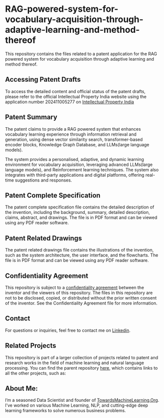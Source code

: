# RAG-powered-system-for-vocabulary-acquisition-through-adaptive-learning-and-method-thereof

This repository contains the files related to a patent application for the RAG powered system for vocabulary acquisition through adaptive learning and method thereof.

## Accessing Patent Drafts

To access the detailed content and official status of the patent drafts, please refer to the official Intellectual Property India website using the application number 202411005277 on [Intellectual Property India](https://ipindia.gov.in/)


## Patent Summary

The patent claims to provide a RAG powered system that enhances vocabulary learning experience through information retrieval and generation, using dense vector similarity search, transformer-based encoder blocks, Knowledge Graph Database, and LLMs(large language models).

The system provides a personalised, adaptive, and dynamic learning environment for vocabulary acquisition, leveraging advanced LLMs(large language models), and Reinforcement learning techniques. The system also integrates with third-party applications and digital platforms, offering real-time suggestions and responses.

## Patent Complete Specification

The patent complete specification file contains the detailed description of the invention, including the background, summary, detailed description, claims, abstract, and drawings. The file is in PDF format and can be viewed using any PDF reader software.

## Patent Related Drawings

The patent related drawings file contains the illustrations of the invention, such as the system architecture, the user interface, and the flowcharts. The file is in PDF format and can be viewed using any PDF reader software.


## Confidentiality Agreement

This repository is subject to a [confidentiality agreement](https://github.com/Praveen76/RAG-powered-system-for-vocabulary-acquisition-through-adaptive-learning-and-method-thereof/blob/main/Confidentiality%20Agreement.md) between the inventor and the viewers of this repository. The files in this repository are not to be disclosed, copied, or distributed without the prior written consent of the inventor. See the Confidentiality Agreement file for more information.

## Contact

For questions or inquiries, feel free to contact me on [Linkedin](https://www.linkedin.com/in/praveen-kumar-anwla-49169266/).

## Related Projects

This repository is part of a larger collection of projects related to patent and research works in the field of machine learning and natural language processing. You can find the parent repository [here](https://github.com/Praveen76/RAG-powered-system-for-vocabulary-acquisition-through-adaptive-learning-and-method-thereof/), which contains links to all the other projects, such as:

## **About Me**:
I’m a seasoned Data Scientist and founder of [TowardsMachineLearning.Org](https://towardsmachinelearning.org/). I've worked on various Machine Learning, NLP, and cutting-edge deep learning frameworks to solve numerous business problems.

